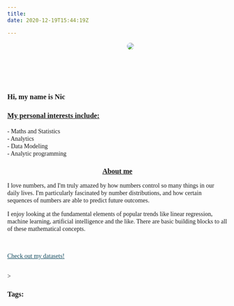 ```yaml
---
title:   
date: 2020-12-19T15:44:19Z

---
```


<style type="text/css">

  
body {
  font-family: Outfit;
}


img {
  border-radius: 8px;
}

#pic{
  margin: 100px;
  animation-duration: 3s;
  animation-name: slidein;
  margin-top: 75px;
}

@keyframes slidein {
  from {
    margin-left: 55%;
    width: 200%;
    margin-top: 10px;
   }
   
 to {
    margin-left: 40%;
    width: 100%;
    margin: 0px;
    margin-top: 75px;
  }
}

<!--Text Slide-->

.txt{
  
  margin: 100px;
  animation-duration: 3s;
  animation-name: slide;
  margin-top: 75px;
}

@keyframes slide {
  from {
    margin-left: 55%;
    width: 300%;
    margin-top: 10px;
    
   }
 to {
    margin-left: 40%;
    width: 100%;
    margin: 0px;
    margin-top: 75px;
  }
}



a:link {
  color: #134b5f;

}

#interests{
  width:justify;
  text-align: left;
  font-color:black;
  line-height: 17px;
  font-size: justify;
  }

#about{
  width:justify;
  text-align: left;
  font-color:black;
  line-height: 17px;
  font-size: justify;
  word-break: break;
  flex-flow: column wrap;
  
}

.dt:hover{
color:red;
}

</style>

<body>

<div id="pic">

<img src="/images/avatar.jpg"  />

</div>

<div id="txt">

<p><h3>Hi, my name is Nic</h3></p>

</div>


<h3><u>My personal interests include:</u></h3>

<div id="interests">
        - Maths and Statistics<br>
        - Analytics<br>
        - Data Modeling<br>
        - Analytic programming
</div>


<div id="about">
<center>
<H3><u>About me</u></H3>       
</center>
I love numbers, and I'm truly amazed by how numbers control so many things in our daily lives. 
I'm particularly fascinated by number distributions, and how certain sequences of numbers are able to predict future outcomes.
<p>
I enjoy looking at the fundamental elements of popular trends like linear regression, machine learning, artificial intelligence and the like.
There are basic building blocks to all of these mathematical concepts.

</div>


<br>
  

 <!-- datasets -->
 
  <div class="data">
    <div id="dt" ><br>
      <a href="https://github.com/NicJC/Datasets">Check out my datasets!</a>
    </div>
    </div>

<br>



<!-- Tag cloud -->

<p>><H3>Tags:</H3></p>



</body>
</head>
</html>


 
